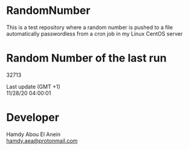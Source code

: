 # RandomNumber    
This is a test repository where a random number is pushed to a file automatically passwordless from a cron job in my Linux CentOS server    
# Random Number of the last run   
32713
      
Last update (GMT +1)    
11/28/20 04:00:01
# Developer    
Hamdy Abou El Anein   
hamdy.aea@protonmail.com
